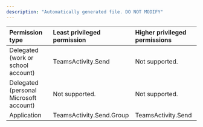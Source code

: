 ```yaml
---
description: "Automatically generated file. DO NOT MODIFY"
---
```


|Permission type|Least privileged permission|Higher privileged permissions|
|:---|:---|:---|
|Delegated (work or school account)|TeamsActivity.Send|Not supported.|
|Delegated (personal Microsoft account)|Not supported.|Not supported.|
|Application|TeamsActivity.Send.Group|TeamsActivity.Send|

